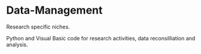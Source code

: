 # Data-Management
Research specific niches. 

Python and Visual Basic code for research activities, data reconsilliation and analysis. 
